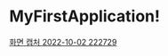 # MyFirstApplication!
[화면 캡처 2022-10-02 222729](https://user-images.githubusercontent.com/112842467/193456692-70929f21-e519-4b7d-8671-dc390e050e76.png)
